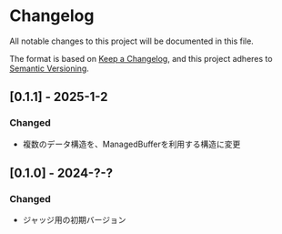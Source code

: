 # Changelog

All notable changes to this project will be documented in this file.

The format is based on [Keep a Changelog](https://keepachangelog.com/en/1.0.0/),
and this project adheres to [Semantic Versioning](https://semver.org/spec/v2.0.0.html).

## [0.1.1] - 2025-1-2
### Changed
- 複数のデータ構造を、ManagedBufferを利用する構造に変更

## [0.1.0] - 2024-?-?
### Changed
- ジャッジ用の初期バージョン
